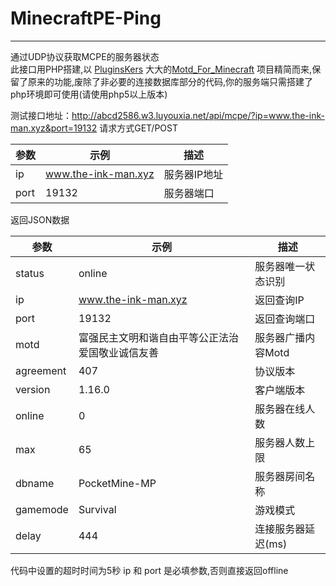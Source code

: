 ﻿# MinecraftPE-Ping

---

通过UDP协议获取MCPE的服务器状态    
此接口用PHP搭建,以 [PluginsKers][1] 大大的[Motd_For_Minecraft][2] 项目精简而来,保留了原来的功能,废除了非必要的连接数据库部分的代码,你的服务端只需搭建了php环境即可使用(请使用php5以上版本)

测试接口地址：http://abcd2586.w3.luyouxia.net/api/mcpe/?ip=www.the-ink-man.xyz&port=19132
请求方式GET/POST

参数|示例|描述
-|-|-
ip|www.the-ink-man.xyz|服务器IP地址
port|19132|服务器端口

返回JSON数据

参数|示例|描述
-|-|-
status|online|服务器唯一状态识别
ip|www.the-ink-man.xyz|返回查询IP
port|19132|返回查询端口
motd|富强民主文明和谐自由平等公正法治爱国敬业诚信友善|服务器广播内容Motd
agreement|407|协议版本
version|1.16.0|客户端版本
online|0|服务器在线人数
max|65|服务器人数上限
dbname|PocketMine-MP|服务器房间名称
gamemode|Survival|游戏模式
delay|444|连接服务器延迟(ms)

代码中设置的超时时间为5秒
ip 和 port 是必填参数,否则直接返回offline


  [1]: https://github.com/PluginsKers
  [2]: https://github.com/PluginsKers/Motd_For_Minecraft